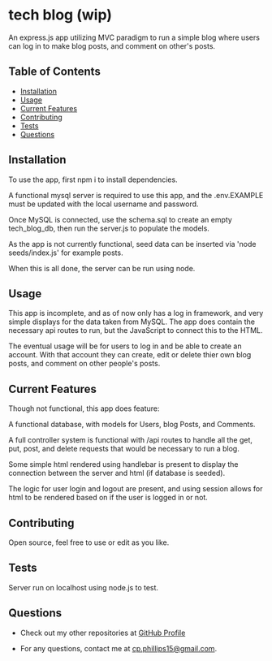 # tech blog (wip)

  An express.js app utilizing MVC paradigm to run a simple blog where users can log in to make blog posts, and comment on other's posts.

  ## Table of Contents

  - [Installation](#installation)
  - [Usage](#usage)
  - [Current Features](#current-features)
  - [Contributing](#contributing)
  - [Tests](#tests)
  - [Questions](#questions)

  ## Installation

  To use the app, first npm i to install dependencies.
  
  A functional mysql server is required to use this app, and the .env.EXAMPLE must be updated with the local username and password.

  Once MySQL is connected, use the schema.sql to create an empty tech_blog_db, then run the server.js to populate the models.

  As the app is not currently functional, seed data can be inserted via 'node seeds/index.js' for example posts.

  When this is all done, the server can be run using node.


  ## Usage 

  This app is incomplete, and as of now only has a log in framework, and very simple displays for the data taken from MySQL. The app does contain the necessary api routes to run, but the JavaScript to connect this to the HTML.

  The eventual usage will be for users to log in and be able to create an account. With that account they can create, edit or delete thier own blog posts, and comment on other people's posts.


## Current Features
Though not functional, this app does feature:

A functional database, with models for Users, blog Posts, and Comments.

A full controller system is functional with /api routes to handle all the get, put, post, and delete requests that would be necessary to run a blog.

Some simple html rendered using handlebar is present to display the connection between the server and html (if database is seeded).

The logic for user login and logout are present, and using session allows for html to be rendered based on if the user is logged in or not.
  ## Contributing

  Open source, feel free to use or edit as you like.

  ## Tests

  Server run on localhost using node.js to test.

  ## Questions

  - Check out my other repositories at [GitHub Profile](https://github.com/c-phillips7)

  - For any questions, contact me at cp.phillips15@gmail.com.
